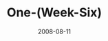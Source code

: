 ---
layout: music 
title: "One-(Week-Six)"
series: "One"
date: 2008-08-11 
description: "John Burke shares his thoughts on staying connected with God."
audio: "http://s3.amazonaws.com/crossroadsaudiomessages/One-week6.mp3"
audio-duration: "44:29"
src: "http://www.crossroads.net/players/media/mediumHz/one-banner-1.gif"
---